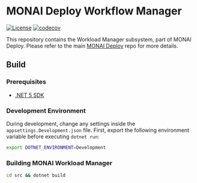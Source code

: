 # MONAI Deploy Workflow Manager

[![License](https://img.shields.io/badge/license-Apache%202.0-green.svg)](LICENSE)
[![codecov](https://codecov.io/gh/Project-MONAI/monai-deploy-workload-manager/branch/main/graph/badge.svg?token=NXYQIABXZ7)](https://codecov.io/gh/Project-MONAI/monai-deploy-workload-manager)

This repository contains the Workload Manager subsystem, part of MONAI Deploy. Please refer to the main [MONAI Deploy](https://github.com/Project-MONAI/monai-deploy) repo for more details.

## Build

### Prerequisites

- [.NET 5 SDK](https://dotnet.microsoft.com/download/dotnet/5.0)

### Development Environment

During development, change any settings inside the `appsettings.Development.json` file.
First, export the following environment variable before executing `dotnet run`:

```bash
export DOTNET_ENVIRONMENT=Development
```

### Building MONAI Workload Manager

```bash
cd src && dotnet build
```
